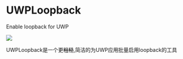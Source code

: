 # UWPLoopback
Enable loopback for UWP

![](https://wx3.sinaimg.cn/large/69590277gy1fr0p8oaf5lj20d00agt8k.jpg)

UWPLoopback是一个更~~粗糙~~,简洁的为UWP应用批量启用loopback的工具
